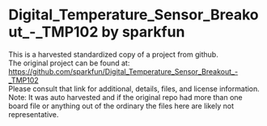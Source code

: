 
# Digital_Temperature_Sensor_Breakout_-_TMP102 by sparkfun  
This is a harvested standardized copy of a project from github.  
The original project can be found at:  
https://github.com/sparkfun/Digital_Temperature_Sensor_Breakout_-_TMP102  
Please consult that link for additional, details, files, and license information.  
Note: It was auto harvested and if the original repo had more than one board file or anything out of the ordinary the files here are likely not representative.  
    